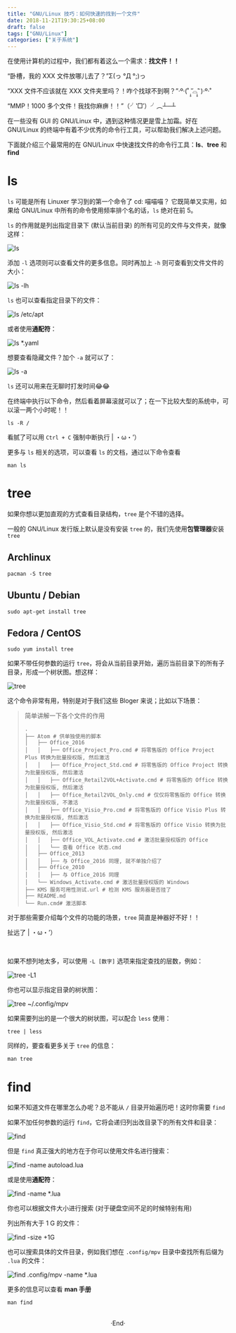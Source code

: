 ```yaml
---
title: "GNU/Linux 技巧：如何快速的找到一个文件"
date: 2018-11-21T19:30:25+08:00
draft: false
tags: ["GNU/Linux"]
categories: ["关于系统"]
---
```

<!-- 
<img alt="" src="https://mogeko.github.io/images/032/" >
<span class="spoiler" ></span>
&emsp;&emsp;
 -->

在使用计算机的过程中，我们都有着这么一个需求：**找文件！！**

“卧槽，我的 XXX 文件放哪儿去了？”Σ(っ °Д °;)っ

“XXX 文件不应该就在 XXX 文件夹里吗？！咋个找球不到啊？”‧º·(˚ ˃̣̣̥᷄⌓˂̣̣̥᷅ )‧º·˚

“MMP！1000 多个文件！我找你麻痹！！”（╯‵□′）╯︵┴─┴

在一些没有 GUI 的 GNU/Linux 中，遇到这种情况更是雪上加霜。好在 GNU/Linux 的终端中有着不少优秀的命令行工具，可以帮助我们解决上述问题。

下面就介绍三个最常用的在 GNU/Linux 中快速找文件的命令行工具：**ls**、**tree** 和 **find**

# ls

`ls` 可能是所有 Linuxer 学习到的第一个命令了 <span class="spoiler" >cd: 喵喵喵？</span> 它既简单又实用，如果给 GNU/Linux 中所有的命令使用频率排个名的话，`ls` 绝对在前 5。

`ls` 的作用就是列出指定目录下 (默认当前目录) 的所有可见的文件与文件夹，就像这样：

<img alt="ls" src="https://mogeko.github.io/images/032/ls.png" >

添加 `-l` 选项则可以查看文件的更多信息。同时再加上 `-h` 则可查看到文件文件的大小：

<img alt="ls -lh" src="https://mogeko.github.io/images/032/ls-lh.png" >

`ls` 也可以查看指定目录下的文件：

<img alt="ls /etc/apt" src="https://mogeko.github.io/images/032/ls_etc-apt.png" >

或者使用**通配符**：

<img alt="ls *.yaml" src="https://mogeko.github.io/images/032/ls_-.yaml.png" >

想要查看隐藏文件？加个 `-a` 就可以了：

<img alt="ls -a" src="https://mogeko.github.io/images/032/ls-a.png" >

`ls` 还可以用来在无聊时打发时间😂😂

在终端中执行以下命令，然后看着屏幕滚就可以了；在一下比较大型的系统中，可以滚一两个小时呢！！

```shell
ls -R /
```

看腻了可以用 `Ctrl + C` 强制中断执行 | ・ω・’）

更多与 `ls` 相关的选项，可以查看 `ls` 的文档，通过以下命令查看

```
man ls
```

# tree

如果你想以更加直观的方式查看目录结构，`tree` 是个不错的选择。

一般的 GNU/Linux 发行版上默认是没有安装 `tree` 的，我们先使用**包管理器**安装 `tree`

## Archlinux

```shell
pacman -S tree
```
## Ubuntu / Debian

```shell
sudo apt-get install tree
```

## Fedora / CentOS

```shell
sudo yum install tree
```

如果不带任何参数的运行 `tree`，将会从当前目录开始，遍历当前目录下的所有子目录，形成一个树状图。想这样：

<img alt="tree" src="https://mogeko.github.io/images/032/tree.png" >

这个命令非常有用，特别是对于我们这些 Bloger 来说；比如以下场景：

> 简单讲解一下各个文件的作用
>
> ```shell
> .
> ├── Atom # 供单独使用的脚本
> │   ├── Office_2016
> │   │   ├── Office_Project_Pro.cmd # 将零售版的 Office Project Plus 转换为批量授权版, 然后激活
> │   │   ├── Office_Project_Std.cmd # 将零售版的 Office Project 转换为批量授权版, 然后激活
> │   │   ├── Office_Retail2VOL+Activate.cmd # 将零售版的 Office 转换为批量授权版, 然后激活
> │   │   ├── Office_Retail2VOL_Only.cmd # 仅仅将零售版的 Office 转换为批量授权版, 不激活
> │   │   ├── Office_Visio_Pro.cmd # 将零售版的 Office Visio Plus 转换为批量授权版, 然后激活
> │   │   ├── Office_Visio_Std.cmd # 将零售版的 Office Visio 转换为批量授权版, 然后激活
> │   │   ├── Office_VOL_Activate.cmd # 激活批量授权版的 Office
> │   │   └── 查看 Office 状态.cmd
> │   ├── Office_2013
> │   │   ├── 与 Office_2016 同理, 就不单独介绍了
> │   ├── Office_2010
> │   │   ├── 与 Office_2016 同理
> │   └── Windows_Activate.cmd # 激活批量授权版的 Windows
> ├── KMS 服务可用性测试.url # 检测 KMS 服务器是否挂了
> ├── README.md
> └── Run.cmd# 激活脚本
> ```

对于那些需要介绍每个文件的功能的场景，`tree` 简直是神器好不好！！

扯远了 | ・ω・’）

<br>

如果不想列地太多，可以使用 `-L [数字]` 选项来指定查找的层数，例如：

<img alt="tree -L1" src="https://mogeko.github.io/images/032/tree -L1.png" >

你也可以显示指定目录的树状图：

<img alt="tree ~/.config/mpv" src="https://mogeko.github.io/images/032/tree_-.config-mpv.png" >

如果需要列出的是一个很大的树状图，可以配合 `less` 使用：

```shell
tree | less
```

同样的，要查看更多关于 `tree` 的信息：

```shell
man tree
```

# find

如果不知道文件在哪里怎么办呢？总不能从 `/` 目录开始遍历吧！这时你需要 `find`

如果不加任何参数的运行 `find`，它将会递归列出改目录下的所有文件和目录：

<img alt="find" src="https://mogeko.github.io/images/032/find.png" >

但是 `find` 真正强大的地方在于你可以使用文件名进行搜索：

<img alt="find -name autoload.lua" src="https://mogeko.github.io/images/032/find-name.png" >

或是使用**通配符**：

<img alt="find -name *.lua" src="https://mogeko.github.io/images/032/find-name_-.lua.png" >

你也可以根据文件大小进行搜索 (对于硬盘空间不足的时候特别有用)

列出所有大于 1 G 的文件：

<img alt="find -size +1G" src="https://mogeko.github.io/images/032/find-size+1G.png" >

也可以搜索具体的文件目录，例如我们想在 `.config/mpv` 目录中查找所有后缀为 `.lua` 的文件：

<img alt="find .config/mpv -name *.lua" src="https://mogeko.github.io/images/032/find_.config-mpv_-name_-.lua.png" >

更多的信息可以查看 **man 手册**

```shell
man find
```







<br>

<center>  ·End·  </center>